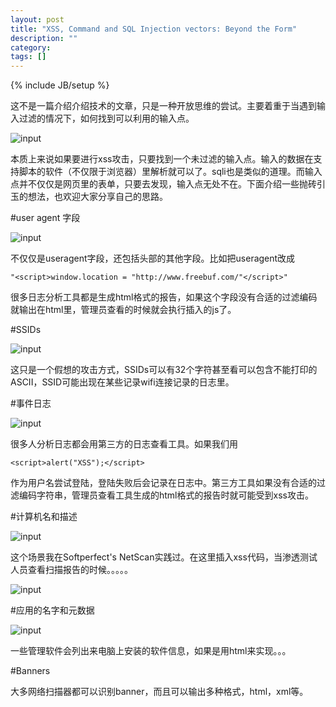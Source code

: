 ```yaml
---
layout: post
title: "XSS, Command and SQL Injection vectors: Beyond the Form"
description: ""
category: 
tags: []
---
```

{% include JB/setup %}


这不是一篇介绍介绍技术的文章，只是一种开放思维的尝试。主要着重于当遇到输入过滤的情况下，如何找到可以利用的输入点。


![input]({{site.img_url}}.input1.png)


本质上来说如果要进行xss攻击，只要找到一个未过滤的输入点。输入的数据在支持脚本的软件（不仅限于浏览器）里解析就可以了。sqli也是类似的道理。而输入点并不仅仅是网页里的表单，只要去发现，输入点无处不在。下面介绍一些抛砖引玉的想法，也欢迎大家分享自己的思路。

#user agent 字段

![input]({{site.img_url}}.input2.png)

不仅仅是useragent字段，还包括头部的其他字段。比如把useragent改成

	"<script>window.location = "http://www.freebuf.com/"</script>" 

很多日志分析工具都是生成html格式的报告，如果这个字段没有合适的过滤编码就输出在html里，管理员查看的时候就会执行插入的js了。



#SSIDs

![input]({{site.img_url}}.input3.png)

这只是一个假想的攻击方式，SSIDs可以有32个字符甚至看可以包含不能打印的ASCII，SSID可能出现在某些记录wifi连接记录的日志里。


#事件日志

![input]({{site.img_url}}.input4.png)

很多人分析日志都会用第三方的日志查看工具。如果我们用


	<script>alert("XSS");</script>

作为用户名尝试登陆，登陆失败后会记录在日志中。第三方工具如果没有合适的过滤编码字符串，管理员查看工具生成的html格式的报告时就可能受到xss攻击。


#计算机名和描述

![input]({{site.img_url}}.input5.png)


这个场景我在Softperfect's NetScan实践过。在这里插入xss代码，当渗透测试人员查看扫描报告的时候。。。。。

![input]({{site.img_url}}.input6.png)

#应用的名字和元数据

![input]({{site.img_url}}.input7.png)

一些管理软件会列出来电脑上安装的软件信息，如果是用html来实现。。。

#Banners

大多网络扫描器都可以识别banner，而且可以输出多种格式，html，xml等。



